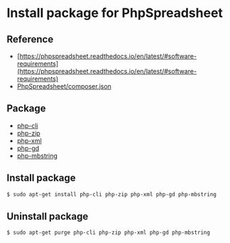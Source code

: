 
# Install package for PhpSpreadsheet


## Reference

* [https://phpspreadsheet.readthedocs.io/en/latest/#software-requirements](https://phpspreadsheet.readthedocs.io/en/latest/#software-requirements)
* [PhpSpreadsheet/composer.json](https://github.com/PHPOffice/PhpSpreadsheet/blob/master/composer.json#L43)


## Package

* [php-cli](https://packages.ubuntu.com/bionic/php-cli)
* [php-zip](https://packages.ubuntu.com/bionic/php-zip)
* [php-xml](https://packages.ubuntu.com/bionic/php-xml)
* [php-gd](https://packages.ubuntu.com/bionic/php-gd)
* [php-mbstring](https://packages.ubuntu.com/bionic/php-mbstring)

## Install package

``` sh
$ sudo apt-get install php-cli php-zip php-xml php-gd php-mbstring
```


## Uninstall package

``` sh
$ sudo apt-get purge php-cli php-zip php-xml php-gd php-mbstring
```
